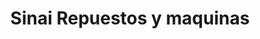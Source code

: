---
title: "Sinai Repuestos y maquinas"
url: /san-salvador/sinai-repuestos-y-maquinas/
shop: Allgemein
---